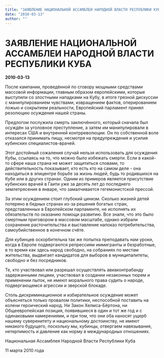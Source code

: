 ```yaml
---
title: "ЗАЯВЛЕНИЕ НАЦИОНАЛЬНОЙ АССАМБЛЕИ НАРОДНОЙ ВЛАСТИ РЕСПУБЛИКИ КУБА"
date: "2010-03-13"
author: ""
---
```


# ЗАЯВЛЕНИЕ НАЦИОНАЛЬНОЙ АССАМБЛЕИ НАРОДНОЙ ВЛАСТИ РЕСПУБЛИКИ КУБА

**2010-03-13** 

После кампании, проведённой по сговору мощными средствами массовой информации, главным образом европейскими, которые выступили со злостными нападками на Кубу, в итоге грязной дискуссии с манипулированием чувствами, извращением фактов, оперированием ложью и сокрытием реальности, Европейский парламент принял резолюцию осуждения нашей страны.

Предлогом послужила смерть заключённого, который сначала был осуждён за уголовное преступление, а затем им манипулировали в интересах США и внутренней контрреволюции. Он по собственной воле отказался принимать пищу, несмотря на предупреждения и усилия кубинских специалистов-врачей.

Этот достойный сожаления случай нельзя использовать для осуждения Кубы, ссылаясь на то, что можно было избежать смерти. Если в какой-то сфере наша страна не может защититься словами, то действительность показывает, кто есть кто на самом деле - она находиться в эпицентре борьбе за жизнь людей, будь то родившихся на Кубе или в других странах. Одним из примеров является присутствие кубинских врачей в Гаити уже за десять лет до последнего землетрясения в январе, что замалчивается гегемонистской прессой.

За этим осуждением стоит глубокий цинизм. Сколько жизней детей потеряно в бедных странах из-за решения богатых стран, представленных в Европейском парламенте, не исполнять их обязательств по оказанию помощи развитию. Все знали, что это было смертным приговором в массовом масштабе, однако избрали сохранение расточительства и выставление напоказ потребительства, самоубийственное в конечном счёте.

Для кубинцев оскорбительна так же попытка преподавать нам уроки, когда в Европе подвергаются репрессиям иммигранты и безработные, в то время как здесь народ свободно, на собраниях по местам жительства, выдвигает кандидатов для выборов в муниципалитеты, свободно и без посредников.

Те, кто участвовал или разрешал осуществлять авиаконтрабанду задержанными лицами, участвовал в создании незаконных тюрем и применении пыток, не имеют морального права судить о народе, подвергающемся агрессии и зверской блокаде.

Столь дискриминационное и избирательное осуждение может объясняться только провалом политики, неспособной поставить на колени героический народ. Ни Закон Хелмса-Бёртона, ни Общеевропейская позиция, появившиеся в один и тот же год и с одинаковыми намерениями, и при том, что они оба наносят ущерб нашему суверенитету и национальному достоинству, не имеют никакого будущего, поскольку мы, кубинцы, отвергаем навязывание, нетерпимость и давление как норму в международных отношениях.

Национальная Ассамблея Народной Власти Республики Куба

11 марта 2010 года